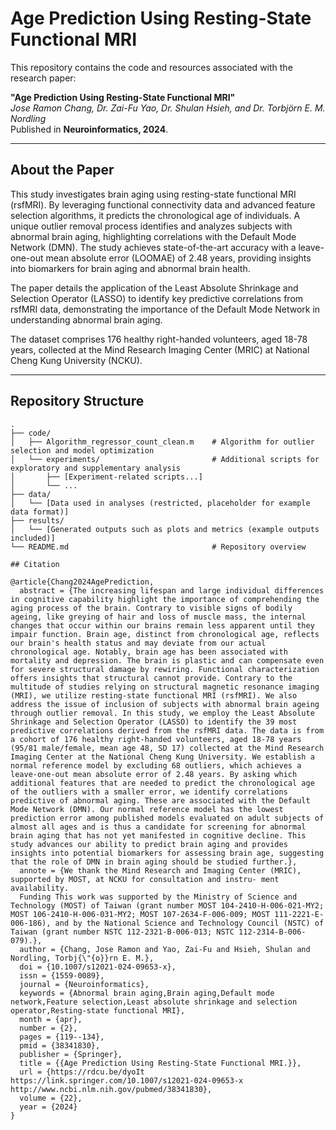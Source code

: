 # Age Prediction Using Resting-State Functional MRI

This repository contains the code and resources associated with the research paper:

**"Age Prediction Using Resting-State Functional MRI"**  
*Jose Ramon Chang, Dr. Zai-Fu Yao, Dr. Shulan Hsieh, and Dr. Torbjörn E. M. Nordling*  
Published in **Neuroinformatics, 2024**.

---

## About the Paper

This study investigates brain aging using resting-state functional MRI (rsfMRI). By leveraging functional connectivity data and advanced feature selection algorithms, it predicts the chronological age of individuals. A unique outlier removal process identifies and analyzes subjects with abnormal brain aging, highlighting correlations with the Default Mode Network (DMN). The study achieves state-of-the-art accuracy with a leave-one-out mean absolute error (LOOMAE) of 2.48 years, providing insights into biomarkers for brain aging and abnormal brain health.  

The paper details the application of the Least Absolute Shrinkage and Selection Operator (LASSO) to identify key predictive correlations from rsfMRI data, demonstrating the importance of the Default Mode Network in understanding abnormal brain aging.  

The dataset comprises 176 healthy right-handed volunteers, aged 18-78 years, collected at the Mind Research Imaging Center (MRIC) at National Cheng Kung University (NCKU).

---

## Repository Structure

```plaintext
.
├── code/
│   ├── Algorithm_regressor_count_clean.m    # Algorithm for outlier selection and model optimization
│   └── experiments/                         # Additional scripts for exploratory and supplementary analysis
│       ├── [Experiment-related scripts...]
│       └── ...
├── data/
│   └── [Data used in analyses (restricted, placeholder for example data format)]
├── results/
│   └── [Generated outputs such as plots and metrics (example outputs included)]
└── README.md                                # Repository overview

## Citation

@article{Chang2024AgePrediction,
  abstract = {The increasing lifespan and large individual differences in cognitive capability highlight the importance of comprehending the aging process of the brain. Contrary to visible signs of bodily ageing, like greying of hair and loss of muscle mass, the internal changes that occur within our brains remain less apparent until they impair function. Brain age, distinct from chronological age, reflects our brain's health status and may deviate from our actual chronological age. Notably, brain age has been associated with mortality and depression. The brain is plastic and can compensate even for severe structural damage by rewiring. Functional characterization offers insights that structural cannot provide. Contrary to the multitude of studies relying on structural magnetic resonance imaging (MRI), we utilize resting-state functional MRI (rsfMRI). We also address the issue of inclusion of subjects with abnormal brain ageing through outlier removal. In this study, we employ the Least Absolute Shrinkage and Selection Operator (LASSO) to identify the 39 most predictive correlations derived from the rsfMRI data. The data is from a cohort of 176 healthy right-handed volunteers, aged 18-78 years (95/81 male/female, mean age 48, SD 17) collected at the Mind Research Imaging Center at the National Cheng Kung University. We establish a normal reference model by excluding 68 outliers, which achieves a leave-one-out mean absolute error of 2.48 years. By asking which additional features that are needed to predict the chronological age of the outliers with a smaller error, we identify correlations predictive of abnormal aging. These are associated with the Default Mode Network (DMN). Our normal reference model has the lowest prediction error among published models evaluated on adult subjects of almost all ages and is thus a candidate for screening for abnormal brain aging that has not yet manifested in cognitive decline. This study advances our ability to predict brain aging and provides insights into potential biomarkers for assessing brain age, suggesting that the role of DMN in brain aging should be studied further.},
  annote = {We thank the Mind Research and Imaging Center (MRIC), supported by MOST, at NCKU for consultation and instru- ment availability.
  Funding This work was supported by the Ministry of Science and Technology (MOST) of Taiwan (grant number MOST 104-2410-H-006-021-MY2; MOST 106-2410-H-006-031-MY2; MOST 107-2634-F-006-009; MOST 111-2221-E-006-186), and by the National Science and Technology Council (NSTC) of Taiwan (grant number NSTC 112-2321-B-006-013; NSTC 112-2314-B-006-079).},
  author = {Chang, Jose Ramon and Yao, Zai-Fu and Hsieh, Shulan and Nordling, Torbj{\"{o}}rn E. M.},
  doi = {10.1007/s12021-024-09653-x},
  issn = {1559-0089},
  journal = {Neuroinformatics},
  keywords = {Abnormal brain aging,Brain aging,Default mode network,Feature selection,Least absolute shrinkage and selection operator,Resting-state functional MRI},
  month = {apr},
  number = {2},
  pages = {119--134},
  pmid = {38341830},
  publisher = {Springer},
  title = {{Age Prediction Using Resting-State Functional MRI.}},
  url = {https://rdcu.be/dyoIt https://link.springer.com/10.1007/s12021-024-09653-x http://www.ncbi.nlm.nih.gov/pubmed/38341830},
  volume = {22},
  year = {2024}
}
